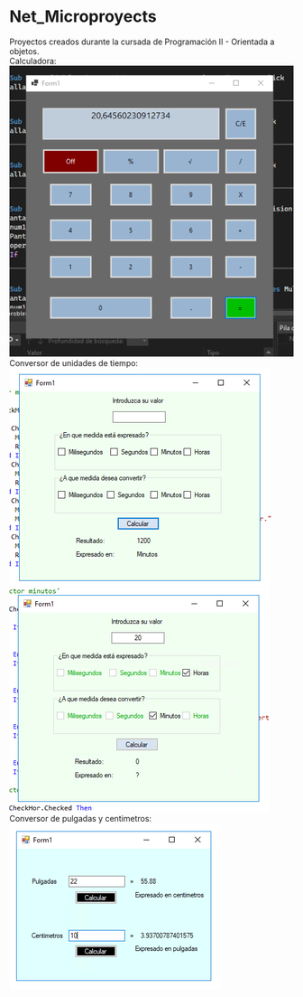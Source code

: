 # Net_Microproyects
Proyectos creados durante la cursada de Programación II - Orientada a objetos.<br>
Calculadora:
![Screenshot](Calculadora.png) <br>
Conversor de unidades de tiempo:
![Screenshot](Tiempo.png)
![Screenshot](Tiempo2.png)<br>
Conversor de pulgadas y centimetros:
![Screenshot](conversor.png)



